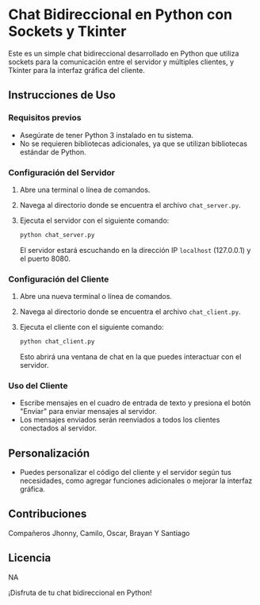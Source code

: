 # Chat Bidireccional en Python con Sockets y Tkinter

Este es un simple chat bidireccional desarrollado en Python que utiliza sockets para la comunicación entre el servidor y múltiples clientes, y Tkinter para la interfaz gráfica del cliente.

## Instrucciones de Uso

### Requisitos previos
- Asegúrate de tener Python 3 instalado en tu sistema.
- No se requieren bibliotecas adicionales, ya que se utilizan bibliotecas estándar de Python.

### Configuración del Servidor
1. Abre una terminal o línea de comandos.
2. Navega al directorio donde se encuentra el archivo `chat_server.py`.
3. Ejecuta el servidor con el siguiente comando:

    ```bash
    python chat_server.py
    ```

   El servidor estará escuchando en la dirección IP `localhost` (127.0.0.1) y el puerto 8080.

### Configuración del Cliente
1. Abre una nueva terminal o línea de comandos.
2. Navega al directorio donde se encuentra el archivo `chat_client.py`.
3. Ejecuta el cliente con el siguiente comando:

    ```bash
    python chat_client.py
    ```

   Esto abrirá una ventana de chat en la que puedes interactuar con el servidor.

### Uso del Cliente
- Escribe mensajes en el cuadro de entrada de texto y presiona el botón "Enviar" para enviar mensajes al servidor.
- Los mensajes enviados serán reenviados a todos los clientes conectados al servidor.

## Personalización
- Puedes personalizar el código del cliente y el servidor según tus necesidades, como agregar funciones adicionales o mejorar la interfaz gráfica.

## Contribuciones
Compañeros Jhonny, Camilo, Oscar, Brayan Y Santiago

## Licencia
NA

¡Disfruta de tu chat bidireccional en Python!
